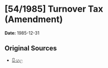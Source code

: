 # [54/1985] Turnover Tax (Amendment)

**Date:** 1985-12-31

## Original Sources

- [සිංහල](https://documents.gov.lk/view/acts/1985/12/54-1985_S.pdf)
